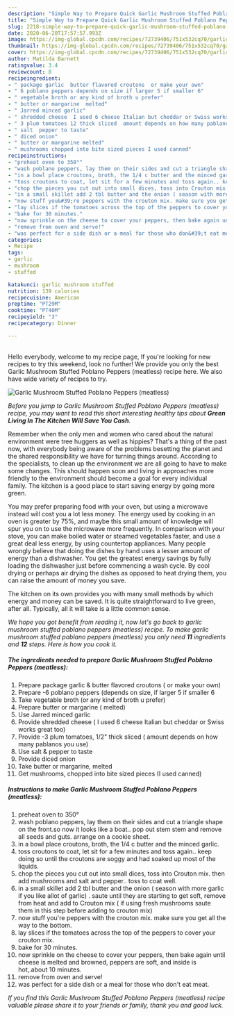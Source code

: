 ```yaml
---
description: "Simple Way to Prepare Quick Garlic Mushroom Stuffed Poblano Peppers (meatless)"
title: "Simple Way to Prepare Quick Garlic Mushroom Stuffed Poblano Peppers (meatless)"
slug: 2218-simple-way-to-prepare-quick-garlic-mushroom-stuffed-poblano-peppers-meatless
date: 2020-06-20T17:57:57.993Z
image: https://img-global.cpcdn.com/recipes/72739406/751x532cq70/garlic-mushroom-stuffed-poblano-peppers-meatless-recipe-main-photo.jpg
thumbnail: https://img-global.cpcdn.com/recipes/72739406/751x532cq70/garlic-mushroom-stuffed-poblano-peppers-meatless-recipe-main-photo.jpg
cover: https://img-global.cpcdn.com/recipes/72739406/751x532cq70/garlic-mushroom-stuffed-poblano-peppers-meatless-recipe-main-photo.jpg
author: Matilda Barnett
ratingvalue: 3.4
reviewcount: 8
recipeingredient:
- " package garlic  butter flavored croutons  or make your own"
- " 6 poblano peppers depends on size if larger 5 if smaller 6"
- " vegetable broth or any kind of broth u prefer"
- " butter or margarine  melted"
- " Jarred minced garlic"
- " shredded cheese  I used 6 cheese Italian but cheddar or Swiss works great too"
- " 3 plum tomatoes 12 thick sliced  amount depends on how many pablanos you use"
- " salt  pepper to taste"
- " diced onion"
- " butter or margarine melted"
- " mushrooms chopped into bite sized pieces I used canned"
recipeinstructions:
- "preheat oven to 350°"
- "wash poblano peppers, lay them on their sides and cut a triangle shape on the front.so now it looks like a boat.. pop out stem stem and remove all seeds and guts. arrange on a cookie sheet."
- "in a bowl place croutons, broth, the 1/4 c butter and the minced garlic."
- "toss croutons to coat, let sit for a few minutes and toss again.. keep doing so until the croutons are soggy and had soaked up most of the liquids."
- "chop the pieces you cut out into small dices, toss into Crouton mix. then add mushrooms and salt and pepper.. toss to coat well."
- "in a small skillet add 2 tbl butter and the onion ( season with more garlic if you like allot of garlic) . saute until they are starting to get soft, remove from heat and add to Crouton mix ( if using fresh mushrooms saute them in this step before adding to crouton mix)"
- "now stuff you&#39;re peppers with the crouton mix. make sure you get all the way to the bottom."
- "lay slices if the tomatoes across the top of the peppers to cover your crouton mix."
- "bake for 30 minutes."
- "now sprinkle on the cheese to cover your peppers, then bake again until cheese is melted and browned, peppers are soft, and inside is hot,.about 10 minutes."
- "remove from oven and serve!"
- "was perfect for a side dish or a meal for those who don&#39;t eat meat."
categories:
- Recipe
tags:
- garlic
- mushroom
- stuffed

katakunci: garlic mushroom stuffed 
nutrition: 139 calories
recipecuisine: American
preptime: "PT29M"
cooktime: "PT40M"
recipeyield: "3"
recipecategory: Dinner

---
```

<br>
Hello everybody, welcome to my recipe page, If you're looking for new recipes to try this weekend, look no further! We provide you only the best Garlic Mushroom Stuffed Poblano Peppers (meatless) recipe here. We also have wide variety of recipes to try.
<br>


![Garlic Mushroom Stuffed Poblano Peppers (meatless)](https://img-global.cpcdn.com/recipes/72739406/751x532cq70/garlic-mushroom-stuffed-poblano-peppers-meatless-recipe-main-photo.jpg)

<i>Before you jump to Garlic Mushroom Stuffed Poblano Peppers (meatless) recipe, you may want to read this short interesting healthy tips about 
<strong>Green Living In The Kitchen Will Save You Cash</strong>.</i>
</br>

Remember when the only men and women who cared about the natural environment were tree huggers as well as hippies? That's a thing of the past now, with everybody being aware of the problems besetting the planet and the shared responsibility we have for turning things around. According to the specialists, to clean up the environment we are all going to have to make some changes. This should happen soon and living in approaches more friendly to the environment should become a goal for every individual family. The kitchen is a good place to start saving energy by going more green.

You may prefer preparing food with your oven, but using a microwave instead will cost you a lot less money. The energy used by cooking in an oven is greater by 75%, and maybe this small amount of knowledge will spur you on to use the microwave more frequently. In comparison with your stove, you can make boiled water or steamed vegetables faster, and use a great deal less energy, by using countertop appliances. Many people wrongly believe that doing the dishes by hand uses a lesser amount of energy than a dishwasher. You get the greatest energy savings by fully loading the dishwasher just before commencing a wash cycle. By cool drying or perhaps air drying the dishes as opposed to heat drying them, you can raise the amount of money you save.

The kitchen on its own provides you with many small methods by which energy and money can be saved. It is quite straightforward to live green, after all. Typically, all it will take is a little common sense.


<i>We hope you got benefit from reading it, now let's go back to garlic mushroom stuffed poblano peppers (meatless) recipe. To make garlic mushroom stuffed poblano peppers (meatless) you only need <strong>11</strong> ingredients and <strong>12</strong> steps. Here is how you cook it.
</i>

##### The ingredients needed to prepare Garlic Mushroom Stuffed Poblano Peppers (meatless):

1. Prepare  package garlic &amp; butter flavored croutons ( or make your own)
1. Prepare  -6 poblano peppers (depends on size, if larger 5 if smaller 6
1. Take  vegetable broth (or any kind of broth u prefer)
1. Prepare  butter or margarine ( melted)
1. Use  Jarred minced garlic
1. Provide  shredded cheese ( I used 6 cheese Italian but cheddar or Swiss works great too)
1. Provide  -3 plum tomatoes, 1/2&#34; thick sliced ( amount depends on how many pablanos you use)
1. Use  salt &amp; pepper to taste
1. Provide  diced onion
1. Take  butter or margarine, melted
1. Get  mushrooms, chopped into bite sized pieces (I used canned)


##### Instructions to make Garlic Mushroom Stuffed Poblano Peppers (meatless):

1. preheat oven to 350°
1. wash poblano peppers, lay them on their sides and cut a triangle shape on the front.so now it looks like a boat.. pop out stem stem and remove all seeds and guts. arrange on a cookie sheet.
1. in a bowl place croutons, broth, the 1/4 c butter and the minced garlic.
1. toss croutons to coat, let sit for a few minutes and toss again.. keep doing so until the croutons are soggy and had soaked up most of the liquids.
1. chop the pieces you cut out into small dices, toss into Crouton mix. then add mushrooms and salt and pepper.. toss to coat well.
1. in a small skillet add 2 tbl butter and the onion ( season with more garlic if you like allot of garlic) . saute until they are starting to get soft, remove from heat and add to Crouton mix ( if using fresh mushrooms saute them in this step before adding to crouton mix)
1. now stuff you&#39;re peppers with the crouton mix. make sure you get all the way to the bottom.
1. lay slices if the tomatoes across the top of the peppers to cover your crouton mix.
1. bake for 30 minutes.
1. now sprinkle on the cheese to cover your peppers, then bake again until cheese is melted and browned, peppers are soft, and inside is hot,.about 10 minutes.
1. remove from oven and serve!
1. was perfect for a side dish or a meal for those who don&#39;t eat meat.


<i>If you find this Garlic Mushroom Stuffed Poblano Peppers (meatless) recipe valuable please share it to your friends or family, thank you and good luck.</i>
